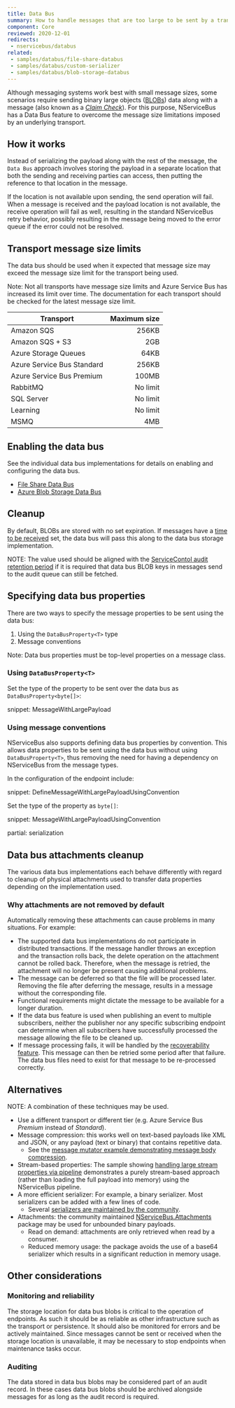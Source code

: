 ```yaml
---
title: Data Bus
summary: How to handle messages that are too large to be sent by a transport natively
component: Core
reviewed: 2020-12-01
redirects:
 - nservicebus/databus
related:
 - samples/databus/file-share-databus
 - samples/databus/custom-serializer
 - samples/databus/blob-storage-databus
---
```


Although messaging systems work best with small message sizes, some scenarios require sending binary large objects ([BLOBs](https://en.wikipedia.org/wiki/Binary_large_object)) data along with a message (also known as a [_Claim Check_](https://learn.microsoft.com/en-us/azure/architecture/patterns/claim-check)). For this purpose, NServiceBus has a Data Bus feature to overcome the message size limitations imposed by an underlying transport.

## How it works

Instead of serializing the payload along with the rest of the message, the `Data Bus` approach involves storing the payload in a separate location that both the sending and receiving parties can access, then putting the reference to that location in the message.

If the location is not available upon sending, the send operation will fail. When a message is received and the payload location is not available, the receive operation will fail as well, resulting in the standard NServiceBus retry behavior, possibly resulting in the message being moved to the error queue if the error could not be resolved.

## Transport message size limits

The data bus should be used when it expected that message size may exceed the message size limit for the transport being used.

Note: Not all transports have message size limits and Azure Service Bus has increased its limit over time. The documentation for each transport should be checked for the latest message size limit.

| Transport                  | Maximum size |
| -------------------------- | ------------:|
| Amazon SQS                 | 256KB        |
| Amazon SQS + S3            | 2GB          |
| Azure Storage Queues       | 64KB         |
| Azure Service Bus Standard | 256KB        |
| Azure Service Bus Premium  | 100MB        |
| RabbitMQ                   | No limit     |
| SQL Server                 | No limit     |
| Learning                   | No limit     |
| MSMQ                       | 4MB          |

## Enabling the data bus

See the individual data bus implementations for details on enabling and configuring the data bus.

* [File Share Data Bus](file-share.md)
* [Azure Blob Storage Data Bus](azure-blob-storage.md)

## Cleanup

By default, BLOBs are stored with no set expiration. If messages have a [time to be received](/nservicebus/messaging/discard-old-messages.md) set, the data bus will pass this along to the data bus storage implementation.

NOTE: The value used should be aligned with the [ServiceContol audit retention period](/servicecontrol/how-purge-expired-data.md) if it is required that data bus BLOB keys in messages send to the audit queue can still be fetched.

## Specifying data bus properties

There are two ways to specify the message properties to be sent using the data bus:

 1. Using the `DataBusProperty<T>` type
 1. Message conventions

Note: Data bus properties must be top-level properties on a message class.

### Using `DataBusProperty<T>`

Set the type of the property to be sent over the data bus as `DataBusProperty<byte[]>`:

snippet: MessageWithLargePayload

### Using message conventions

NServiceBus also supports defining data bus properties by convention. This allows data properties to be sent using the data bus without using `DataBusProperty<T>`, thus removing the need for having a dependency on NServiceBus from the message types.

In the configuration of the endpoint include:

snippet: DefineMessageWithLargePayloadUsingConvention

Set the type of the property as `byte[]`:

snippet: MessageWithLargePayloadUsingConvention

partial: serialization

## Data bus attachments cleanup

The various data bus implementations each behave differently with regard to cleanup of physical attachments used to transfer data properties depending on the implementation used.

### Why attachments are not removed by default

Automatically removing these attachments can cause problems in many situations. For example:

* The supported data bus implementations do not participate in distributed transactions. If the message handler throws an exception and the transaction rolls back, the delete operation on the attachment cannot be rolled back. Therefore, when the message is retried, the attachment will no longer be present causing additional problems.
* The message can be deferred so that the file will be processed later. Removing the file after deferring the message, results in a message without the corresponding file.
* Functional requirements might dictate the message to be available for a longer duration.
* If the data bus feature is used when publishing an event to multiple subscribers, neither the publisher nor any specific subscribing endpoint can determine when all subscribers have successfully processed the message allowing the file to be cleaned up.
* If message processing fails, it will be handled by the [recoverability feature](/nservicebus/recoverability/). This message can then be retried some period after that failure. The data bus files need to exist for that message to be re-processed correctly.

## Alternatives

NOTE: A combination of these techniques may be used.

- Use a different transport or different tier (e.g. Azure Service Bus _Premium_ instead of _Standard_).
- Message compression: this works well on text-based payloads like XML and JSON, or any payload (text or binary) that contains repetitive data.
  - See the [message mutator example demonstrating message body compression](/samples/messagemutators/).
- Stream-based properties: The sample showing [handling large stream properties via pipeline](/samples/pipeline/stream-properties/) demonstrates a purely stream-based approach (rather than loading the full payload into memory) using the NServiceBus pipeline.
- A more efficient serializer: For example, a binary serializer. Most serializers can be added with a few lines of code.
   - Several [serializers are maintained by the community](/nservicebus/community/#serializers).
- Attachments: the community maintained [NServiceBus.Attachments](/nservicebus/community/#nservicebus-attachments) package may be used for unbounded binary payloads.
  - Read on demand: attachments are only retrieved when read by a consumer.
  - Reduced memory usage: the package avoids the use of a base64 serializer which results in a significant reduction in memory usage.

## Other considerations

### Monitoring and reliability

The storage location for data bus blobs is critical to the operation of endpoints. As such it should be as reliable as other infrastructure such as the transport or persistence. It should also be monitored for errors and be actively maintained. Since messages cannot be sent or received when the storage location is unavailable, it may be necessary to stop endpoints when maintenance tasks occur.

### Auditing

The data stored in data bus blobs may be considered part of an audit record. In these cases data bus blobs should be archived alongside messages for as long as the audit record is required.
